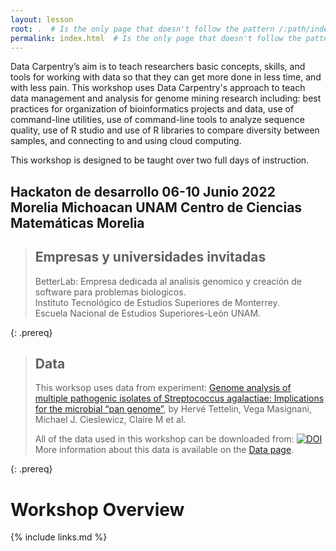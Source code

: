 ```yaml
---
layout: lesson
root: .  # Is the only page that doesn't follow the pattern /:path/index.html
permalink: index.html  # Is the only page that doesn't follow the pattern /:path/index.html
---
```

Data Carpentry’s aim is to teach researchers basic concepts, skills, and tools 
for working
with data so that they can get more done in less time, and with less pain. This workshop uses 
Data Carpentry's approach to
teach data management and analysis for genome mining research including: 
best practices for organization of bioinformatics projects and data, use
of command-line utilities, use of command-line tools to analyze sequence quality, 
use of R studio and use of R libraries to compare diversity between samples, 
and connecting to and using cloud computing. 

This workshop is designed to be taught over two full days of instruction.

<h2> Hackaton de desarrollo 06-10 Junio 2022 Morelia Michoacan UNAM Centro de Ciencias Matemáticas Morelia</h2>

> ## Empresas y universidades invitadas
> 
> BetterLab: Empresa dedicada al analisis genomico y creación de software para problemas biologicos.   
> Instituto Tecnológico de Estudios Superiores de Monterrey.  
> Escuela Nacional de Estudios Superiores-León UNAM.
>
{: .prereq}


> ## Data
> 
> This worksop uses data from experiment: [Genome analysis of multiple pathogenic isolates of Streptococcus agalactiae: Implications for the microbial “pan genome”](https://www.pnas.org/doi/10.1073/pnas.0506758102), by Hervé Tettelin, Vega Masignani, Michael J. Cieslewicz, Claire M et al.
> 
> All of the data used in this workshop can be downloaded from:
> [![DOI](https://zenodo.org/badge/DOI/10.5281/zenodo.6617709.svg)](https://doi.org/10.5281/zenodo.6617709)
> More information about this data is available on the [Data page](https://carpentries-incubator.github.io/metagenomics-workshop/data/index.html).

{: .prereq}

# Workshop Overview 

{% include links.md %}


